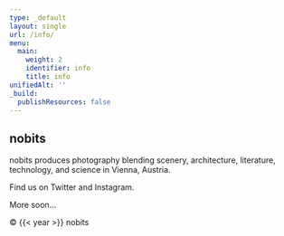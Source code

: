 ```yaml
---
type: _default
layout: single
url: /info/
menu:
  main:
    weight: 2
    identifier: info
    title: info
unifiedAlt: ''
_build:
  publishResources: false
---
```


## nobits

nobits produces photography blending scenery, architecture, literature, technology, and science in Vienna, Austria.

Find us on Twitter and Instagram.

More soon...

&copy; {{< year >}} nobits
